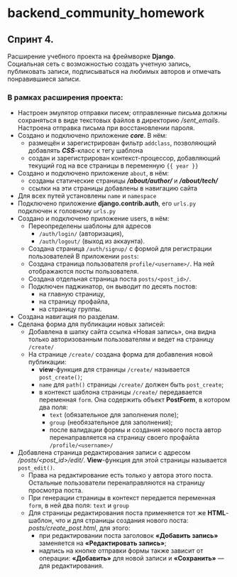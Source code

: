 # backend_community_homework

## Спринт 4.
Расширение учебного проекта на фреймворке **Django**.  
Социальная сеть с возможностью создать учетную запись, публиковать записи, подписываться на любимых авторов и отмечать понравившиеся записи.

### В рамках расширения проекта:
- Настроен эмулятор отправки писем; отправленные письма должны сохраняться в виде текстовых файлов в директорию */sent_emails*. Настроена отправка письма при восстановлении пароля. 
- Создано и подключено приложение ***core***. В нём:
    - размещён и зарегистрирован фильтр `addclass`, позволяющий добавлять ***CSS***-класс к тегу шаблона
    - создан и зарегистрирован контекст-процессор, добавляющий текущий год на все страницы в переменную `{{ year }}`
- Создано и подключено приложение `about`, в нём:
    - созданы статические страницы ***/about/author/*** и ***/about/tech/***
    - ссылки на эти страницы добавлены в навигацию сайта
- Для всех путей установлены `name` и `namespace`
- Подключено приложение **django.contrib.auth**, его `urls.py` подключен к головному `urls.py`
- Создано и подключено приложение users, в нём:
    - Переопределены шаблоны для адресов
      - `/auth/login/` (авторизация),
      - `/auth/logout/` (выход из аккаунта).
    - Создана страница `/auth/signup/` с формой для регистрации пользователей
В приложении `posts`:
  - Создана страница пользователя `profile/<username>/`. На ней отображаются посты пользователя.
  - Создана отдельная страница поста `posts/<post_id>/`.
  - Подключен паджинатор, он выводит по десять постов:
    - на главную страницу,
    - на страницу профайла,
    - на страницу группы.
- Создана навигация по разделам.
- Сделана форма для публикации новых записей:
    - Добавлена в шапку сайта ссылка «Новая запись», она видна только авторизованным пользователям и ведет на страницу `/create/`
    - На странице `/create/` создана форма для добавления новой публикации:
        * **view**-функция для страницы `/create/` называется `post_create()`;
        * `name` для `path()` страницы `/create/` должен быть `post_create`;
        * в контекст шаблона страницы `/create/` передавается переменная `form`. Она содержить объект **PostForm**, в котором два поля:
            - `text` (обязательное для заполнения поле);
            - `group` (необязательное для заполнения);
            - после валидации формы и создания нового поста автор перенаправляется на страницу своего профайла `/profile/<username>/`
- Добавлена страница редактирования записи с адресом */posts/<post_id>/edit/*. **View**-функция для этой страницы называется `post_edit()`.
  - Права на редактирование есть только у автора этого поста. Остальные пользователи перенаправляются на страницу просмотра поста.
  - При генерации страницы в контекст передается переменная `form`, в ней два поля: `text` и `group`
  - Для страницы редактирования поста применяется тот же **HTML**-шаблон, что и для страницы создания нового поста: *posts/create_post.html*, для этого:
      - при редактировании поста заголовок **«Добавить запись»** заменяется на **«Редактировать запись»**;
      - надпись на кнопке отправки формы также зависит от операции: **«Добавить»** для новой записи и **«Сохранить»** — для редактирования.

